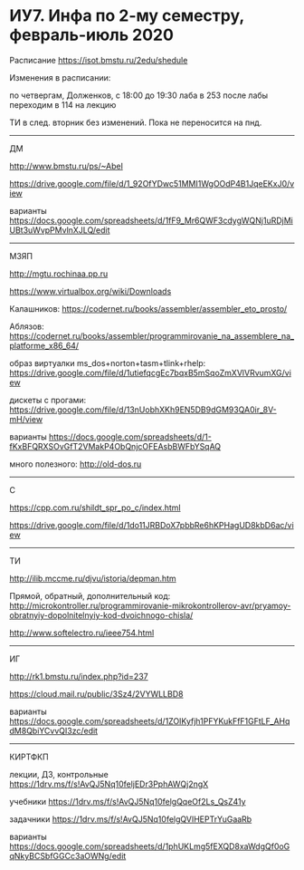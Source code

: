 # ИУ7. Инфа по 2-му семестру, февраль-июль 2020

Расписание
https://isot.bmstu.ru/2edu/shedule

Изменения в расписании:

по четвергам, Долженков,
 с 18:00 до 19:30 лаба в 253
после лабы переходим в 114 на лекцию

ТИ в след. вторник без изменений. Пока не переносится на пнд.

____________________________________
ДМ

http://www.bmstu.ru/ps/~Abel

https://drive.google.com/file/d/1_92OfYDwc51MMI1WgOOdP4B1JqeEKxJ0/view

варианты
https://docs.google.com/spreadsheets/d/1fF9_Mr6QWF3cdygWQNj1uRDjMiUBt3uWvpPMvlnXJLQ/edit

____________________________________
МЗЯП

http://mgtu.rochinaa.pp.ru

https://www.virtualbox.org/wiki/Downloads

Калашников:
https://codernet.ru/books/assembler/assembler_eto_prosto/

Аблязов:
https://codernet.ru/books/assembler/programmirovanie_na_assemblere_na_platforme_x86_64/

образ виртуалки ms_dos+norton+tasm+tlink+rhelp:
https://drive.google.com/file/d/1utiefqcgEc7bqxB5mSqoZmXVlVRvumXG/view

дискеты с прогами:
https://drive.google.com/file/d/13nUobhXKh9EN5DB9dGM93QA0ir_8V-mH/view

варианты
https://docs.google.com/spreadsheets/d/1-fKxBFQRXSOvGfT2VMakP4ObQnjcOFEAsbBWFbYSqAQ

много полезного:
http://old-dos.ru
____________________________________
C

https://cpp.com.ru/shildt_spr_po_c/index.html

https://drive.google.com/file/d/1do11JRBDoX7pbbRe6hKPHagUD8kbD6ac/view

____________________________________
ТИ

http://ilib.mccme.ru/djvu/istoria/depman.htm

Прямой, обратный, дополнительный код:
http://microkontroller.ru/programmirovanie-mikrokontrollerov-avr/pryamoy-obratnyiy-dopolnitelnyiy-kod-dvoichnogo-chisla/

http://www.softelectro.ru/ieee754.html

____________________________________
ИГ

http://rk1.bmstu.ru/index.php?id=237

https://cloud.mail.ru/public/3Sz4/2VYWLLBD8

варианты
https://docs.google.com/spreadsheets/d/1ZOIKyfjh1PFYKukFfF1GFtLF_AHqdM8QbiYCvvQI3zc/edit

____________________________________
КИРТФКП

лекции, ДЗ, контрольные
https://1drv.ms/f/s!AvQJ5Nq10feljEDr3PphAWQj2ngX

учебники
https://1drv.ms/f/s!AvQJ5Nq10felgQqeOf2Ls_QsZ41y

задачники
https://1drv.ms/f/s!AvQJ5Nq10felgQVIHEPTrYuGaaRb

варианты
https://docs.google.com/spreadsheets/d/1phUKLmg5fEXQD8xaWdgQf0oGqNkyBCSbfGGCc3aOWNg/edit

